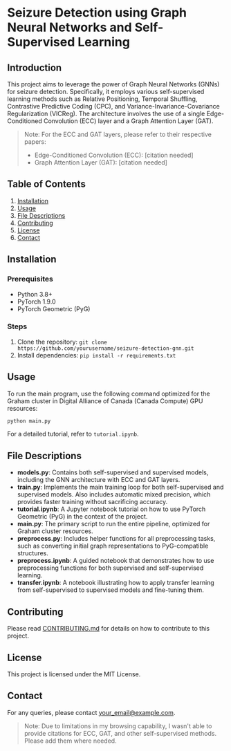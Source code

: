 # Seizure Detection using Graph Neural Networks and Self-Supervised Learning

## Introduction

This project aims to leverage the power of Graph Neural Networks (GNNs) for seizure detection. Specifically, it employs various self-supervised learning methods such as Relative Positioning, Temporal Shuffling, Contrastive Predictive Coding (CPC), and Variance-Invariance-Covariance Regularization (VICReg). The architecture involves the use of a single Edge-Conditioned Convolution (ECC) layer and a Graph Attention Layer (GAT).

> Note: For the ECC and GAT layers, please refer to their respective papers:
> - Edge-Conditioned Convolution (ECC): [citation needed]
> - Graph Attention Layer (GAT): [citation needed]

## Table of Contents
1. [Installation](#installation)
2. [Usage](#usage)
3. [File Descriptions](#file-descriptions)
4. [Contributing](#contributing)
5. [License](#license)
6. [Contact](#contact)

## Installation

### Prerequisites
- Python 3.8+
- PyTorch 1.9.0
- PyTorch Geometric (PyG)

### Steps
1. Clone the repository: `git clone https://github.com/yourusername/seizure-detection-gnn.git`
2. Install dependencies: `pip install -r requirements.txt`

## Usage

To run the main program, use the following command optimized for the Graham cluster in Digital Alliance of Canada (Canada Compute) GPU resources:

```bash
python main.py
```

For a detailed tutorial, refer to `tutorial.ipynb`.

## File Descriptions

- **models.py**: Contains both self-supervised and supervised models, including the GNN architecture with ECC and GAT layers.
- **train.py**: Implements the main training loop for both self-supervised and supervised models. Also includes automatic mixed precision, which provides faster training without sacrificing accuracy.
- **tutorial.ipynb**: A Jupyter notebook tutorial on how to use PyTorch Geometric (PyG) in the context of the project.
- **main.py**: The primary script to run the entire pipeline, optimized for Graham cluster resources.
- **preprocess.py**: Includes helper functions for all preprocessing tasks, such as converting initial graph representations to PyG-compatible structures.
- **preprocess.ipynb**: A guided notebook that demonstrates how to use preprocessing functions for both supervised and self-supervised learning.
- **transfer.ipynb**: A notebook illustrating how to apply transfer learning from self-supervised to supervised models and fine-tuning them.

## Contributing

Please read [CONTRIBUTING.md](CONTRIBUTING.md) for details on how to contribute to this project.

## License

This project is licensed under the MIT License.

## Contact

For any queries, please contact [your_email@example.com](mailto:your_email@example.com).

> Note: Due to limitations in my browsing capability, I wasn't able to provide citations for ECC, GAT, and other self-supervised methods. Please add them where needed.
